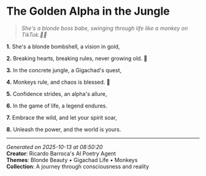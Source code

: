 # The Golden Alpha in the Jungle

> *She's a blonde boss babe, swinging through life like a monkey on TikTok.🤩🐒*

**1.** She's a blonde bombshell, a vision in gold,


**2.** Breaking hearts, breaking rules, never growing old. 🌟


**3.** In the concrete jungle, a Gigachad's quest,


**4.** Monkeys rule, and chaos is blessed. 🐒


**5.** Confidence strides, an alpha's allure,


**6.** In the game of life, a legend endures.


**7.** Embrace the wild, and let your spirit soar,


**8.** Unleash the power, and the world is yours.



---

*Generated on 2025-10-13 at 08:50:20*  
**Creator**: Ricardo Barroca's AI Poetry Agent  
**Themes**: Blonde Beauty • Gigachad Life • Monkeys  
**Collection**: A journey through consciousness and reality